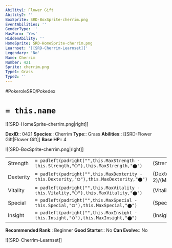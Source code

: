 ```yaml
---
Ability1: Flower Gift
Ability2: ''
BoxSprite: SRD-BoxSprite-cherrim.png
EventAbilities: ''
GenderType: ''
HasForm: 'Yes'
HiddenAbility: ''
HomeSprite: SRD-HomeSprite-cherrim.png
Learnset: '[[SRD-Cherrim-Learnset]]'
Legendary: 'No'
Name: Cherrim
Number: 421
Sprite: cherrim.png
Type1: Grass
Type2: ''
---
```


#PokeroleSRD/Pokedex

# `= this.name`

![[SRD-HomeSprite-cherrim.png|right]]

**DexID**:: 0421
**Species**:: Cherrim
**Type**:: Grass
**Abilities**:: [[SRD-Flower Gift|Flower Gift]]
**Base HP**:: 4

![[SRD-BoxSprite-cherrim.png|right]]

|           |                                                                                        |                                          |
| --------- | -------------------------------------------------------------------------------------- | ---------------------------------------- |
| Strength  | `= padleft(padright("",this.MaxStrength - this.Strength,"⭘"),this.MaxStrength,"⬤")`    | (Strength::2)/(MaxStrength::4)   |
| Dexterity | `= padleft(padright("",this.MaxDexterity - this.Dexterity,"⭘"),this.MaxDexterity,"⬤")` | (Dexterity:: 2)/(MaxDexterity::5) |
| Vitality  | `= padleft(padright("",this.MaxVitality - this.Vitality,"⭘"),this.MaxVitality,"⬤")`    | (Vitality::2)/(MaxVitality::5)   |
| Special   | `= padleft(padright("",this.MaxSpecial - this.Special,"⭘"),this.MaxSpecial,"⬤")`       | (Special::2)/(MaxSpecial::5)     |
| Insight   | `= padleft(padright("",this.MaxInsight - this.Insight,"⭘"),this.MaxInsight,"⬤")`       | (Insight::2)/(MaxInsight::5)     |

**Recommended Rank**:: Beginner
**Good Starter**:: No
**Can Evolve**:: No

![[SRD-Cherrim-Learnset]]